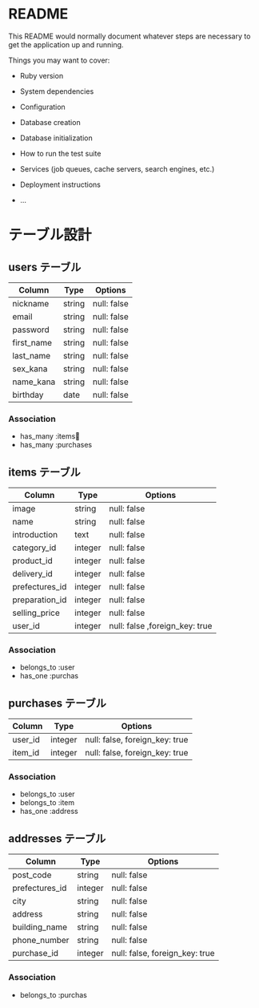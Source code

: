 # README

This README would normally document whatever steps are necessary to get the
application up and running.

Things you may want to cover:

* Ruby version

* System dependencies

* Configuration

* Database creation

* Database initialization

* How to run the test suite

* Services (job queues, cache servers, search engines, etc.)

* Deployment instructions

* ...

# テーブル設計

## users テーブル

| Column     | Type   | Options     |
| ---------- | ------ | ----------- |
| nickname   | string | null: false |
| email      | string | null: false |
| password   | string | null: false |
| first_name | string | null: false |
| last_name  | string | null: false |
| sex_kana   | string | null: false |
| name_kana  | string | null: false |
| birthday   | date   | null: false |

### Association

- has_many :items
- has_many :purchases

## items テーブル

| Column         | Type    | Options                        |
| -------------- | ------- | ------------------------------ |
| image          | string  | null: false                    |
| name           | string  | null: false                    |
| introduction   | text    | null: false                    |
| category_id    | integer | null: false                    |
| product_id     | integer | null: false                    |
| delivery_id    | integer | null: false                    |
| prefectures_id | integer | null: false                    |
| preparation_id | integer | null: false                    |
| selling_price  | integer | null: false                    |
| user_id        | integer | null: false ,foreign_key: true |

### Association

- belongs_to :user
- has_one    :purchas

## purchases テーブル

| Column  | Type    | Options                        |
| ------- | ------- | ------------------------------ |
| user_id | integer | null: false, foreign_key: true |
| item_id | integer | null: false, foreign_key: true |

### Association

- belongs_to :user
- belongs_to :item
- has_one    :address

## addresses テーブル

| Column         | Type    | Options                        |
| -------------- | ------- | ------------------------------ |
| post_code      | string  | null: false                    |
| prefectures_id | integer | null: false                    |
| city           | string  | null: false                    |
| address        | string  | null: false                    |
| building_name  | string  | null: false                    |
| phone_number   | string  | null: false                    |
| purchase_id    | integer | null: false, foreign_key: true |

### Association

- belongs_to :purchas
